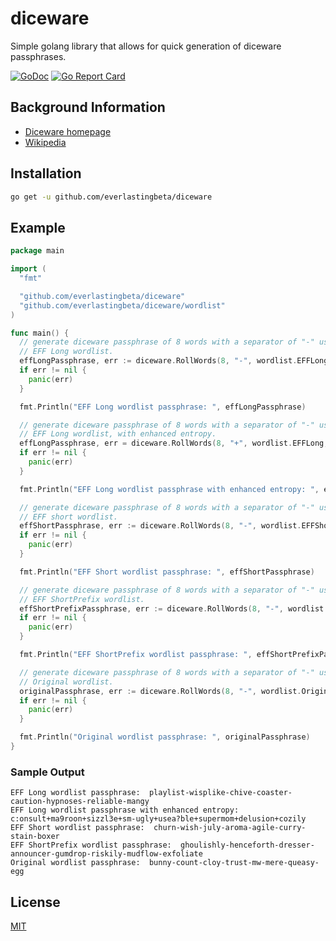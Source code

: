 # diceware

Simple golang library that allows for quick generation of diceware passphrases.

[![GoDoc](https://godoc.org/github.com/everlastingbeta/diceware?status.svg)](https://godoc.org/github.com/everlastingbeta/diceware)
[![Go Report Card](https://goreportcard.com/badge/everlastingbeta/diceware?style=flat-square)](https://goreportcard.com/report/everlastingbeta/diceware)

## Background Information

- [Diceware homepage](http://diceware.com)
- [Wikipedia](https://en.wikipedia.org/wiki/Diceware)

## Installation

```sh
go get -u github.com/everlastingbeta/diceware
```

## Example

```go
package main

import (
  "fmt"

  "github.com/everlastingbeta/diceware"
  "github.com/everlastingbeta/diceware/wordlist"
)

func main() {
  // generate diceware passphrase of 8 words with a separator of "-" using the
  // EFF Long wordlist.
  effLongPassphrase, err := diceware.RollWords(8, "-", wordlist.EFFLong)
  if err != nil {
    panic(err)
  }

  fmt.Println("EFF Long wordlist passphrase: ", effLongPassphrase)

  // generate diceware passphrase of 8 words with a separator of "-" using the
  // EFF Long wordlist, with enhanced entropy.
  effLongPassphrase, err = diceware.RollWords(8, "+", wordlist.EFFLong, true)
  if err != nil {
    panic(err)
  }

  fmt.Println("EFF Long wordlist passphrase with enhanced entropy: ", effLongPassphrase)

  // generate diceware passphrase of 8 words with a separator of "-" using the
  // EFF short wordlist.
  effShortPassphrase, err := diceware.RollWords(8, "-", wordlist.EFFShort)
  if err != nil {
    panic(err)
  }

  fmt.Println("EFF Short wordlist passphrase: ", effShortPassphrase)

  // generate diceware passphrase of 8 words with a separator of "-" using the
  // EFF ShortPrefix wordlist.
  effShortPrefixPassphrase, err := diceware.RollWords(8, "-", wordlist.EFFShortPrefix)
  if err != nil {
    panic(err)
  }

  fmt.Println("EFF ShortPrefix wordlist passphrase: ", effShortPrefixPassphrase)

  // generate diceware passphrase of 8 words with a separator of "-" using the
  // Original wordlist.
  originalPassphrase, err := diceware.RollWords(8, "-", wordlist.Original)
  if err != nil {
    panic(err)
  }

  fmt.Println("Original wordlist passphrase: ", originalPassphrase)
}

```

### Sample Output

```stl
EFF Long wordlist passphrase:  playlist-wisplike-chive-coaster-caution-hypnoses-reliable-mangy
EFF Long wordlist passphrase with enhanced entropy:  c:onsult+ma9roon+sizzl3e+sm-ugly+usea?ble+supermom+delusion+cozily
EFF Short wordlist passphrase:  churn-wish-july-aroma-agile-curry-stain-boxer
EFF ShortPrefix wordlist passphrase:  ghoulishly-henceforth-dresser-announcer-gumdrop-riskily-mudflow-exfoliate
Original wordlist passphrase:  bunny-count-cloy-trust-mw-mere-queasy-egg
```

## License

[MIT](https://github.com/everlastingbeta/diceware/blob/master/LICENSE)
